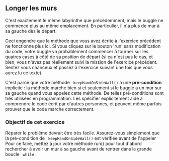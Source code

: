 
## Longer les murs ##

C'est exactement le même labyrinthe que précédemment, mais le buggle ne
commence plus au même emplacement. En particulier, il n'a plus de mur à sa
gauche dès le départ.

Ceci engendre que la méthode que vous avez écrite à l'exercice précédent ne
fonctionne plus ici. Si vous cliquez sur le bouton 'run' sans modification
du code, votre buggle va probablement commencer à tourner sur les quatres
cases à côté de sa position de départ (si ça n'est pas le cas, et bien, vous
n'avez pas réellement suivi la mission de l'exercice précédent. Sentez vous
chanceux et passez à l'exercice suivant une fois que vous aurez lu ce
texte).

C'est parce que votre méthode ` keepHandOnSideWall()` a une **pré-condition** implicite : la méthode marche bien si et seulement si
le buggle a un mur sur sa gauche quand vous appelez cette méthode. De telles
pré-conditions sont très utilisées en programmation. Les spécifier
explicitement aide à comprendre le code écrit par d'autres personnes, et
peuvent même parfois prouver que le code marche correctement.


### Objectif de cet exercice ###

Réparer le problème devrait être très facile. Assurez-vous simplement que la
pré-condition de ` keepHandOnSideWall()` est vérifiée avant de
l'appeler Pour ce faire, mettez à jour votre méthode run() pour tout d'abord
rechercher à avoir un mur à sa gauche avant de rentrer dans la grande boucle ` while` .

